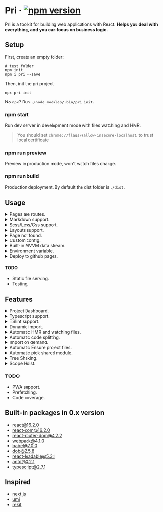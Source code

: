 # Pri &middot;  [![npm version](https://img.shields.io/npm/v/pri.svg?style=flat-square)](https://www.npmjs.com/package/pri)

Pri is a toolkit for building web applications with React. **Helps you deal with everything, and you can focus on business logic.**

## Setup

First, create an empty folder:

```shell
# test folder
npm init
npm i pri --save
```

Then, init the pri project:

```shell
npx pri init
```

No `npx`? Run `./node_modules/.bin/pri init`.

</details>

### npm start

Run dev server in development mode with files watching and HMR.

> You should set `chrome://flags/#allow-insecure-localhost`, to trust local certificate

### npm run preview

Preview in production mode, won't watch files change.

### npm run build

Production deployment. By default the dist folder is `./dist`.

## Usage

<details>
  <summary>Pages are routes.</summary>

  <p>

  > You can also create pages by project dashboard easily!
  
  Populate `./src/pages/index.tsx` inside your project:

  ```tsx
  import * as React from "react"
  export default () => <div>Hello pri!</div>
  ```

  Then, just run `npm start`, this home page will route to `/`.

  **Routes**

  Routes will be automatically created by the file's path in `./src/pages/**/index.tsx`.

  `index.tsx` will be read as router under each folders, The folder path is the URL path.
  
  For example, file `./src/pages/user/about/index.tsx` will be found in route `/user/about`.
  
  </p>

</details>

<details>
  <summary>Markdown support.</summary>
  
  <p>

  Populate `./src/pages/example-page/index.md` inside your project:

  ```text
  ## Markdown File
  ```

  Then, just run `npm start`, this page will route to `/example-page`.

  **Markdown layout**

  Create `./src/layouts/markdown.tsx`, then all markdown pages will use this layout template. For example:

  ```tsx
  export default () => (
    <div style={{ padding: 10 }}>
      {this.props.children}
    </div>
  )
  ```

  </p>

</details>

<details>
  <summary>Scss/Less/Css support.</summary>
  
  <p>

  **sass**

  Install `node-sass` first, or it will be auto installed on the first execution of `npm start` :

  ```shell
  npm i node-sass --save
  ```

  Then you can create scss files, and include it from `pages/**/index.tsx`:

  ```typescript
  import "./index.scss"
  ```

  **less**

  Install `less` first, or it will be auto installed on the first execution of `npm start` :

  ```shell
  npm i less --save
  ```

  The same as sass.

  **css**

  Native support it.

  </p>

</details>

<details>
  <summary>Layouts support.</summary>

  <p>

  > You can also create layout by project dashboard easily!
  
  Populate `./src/layouts/index.tsx` inside your project:

  ```tsx
  import * as React from "react"

  export default (props: React.Props<any>) => (
    <div>
      <p>Layout header</p>
      {props.children}
    </div>
  )
  ```

  This file will automatically become the layout file, and `props.children` are the content of the files in `./src/pages`
  
  </p>

</details>

<details>
  <summary>Page not found.</summary>
  
  <p>

  > You can also create 404 page by project dashboard easily!

  Populate `.src/pages/404.tsx` inside your project:

  ```typescript
  import * as React from "react"

  export default () => (
    <div>
      Page not found!
    </div>
  )
  ```

  </p>

</details>

<details>
  <summary>Custom config.</summary>
  
  <p>

  > You can also create config files by project dashboard easily!

  You can create these files to config `pri`:
  - `./src/config/config.default.ts`.
  - `./src/config/config.local.ts`, enable when exec `npm start`.
  - `./src/config/config.prod.ts`, enable when exec `npm run build`.

  `config.local.ts` and `config.prod.ts` have a higher priority than `config.default.ts`

  **Example**

  ```typescript
  // ./src/config/config.default.ts

  import { ProjectConfig } from "pri/client"

  export default {
    distDir: "output"
  } as ProjectConfig
  ```

  **`ProjectConfig` Details**

  ```typescript
    export class IProjectConfig {
    /**
     * Title for html <title>
     */
    public title?: string = "pri"
    /**
     * Dist dir path
     * Only take effect on npm run build | pri build
     */
    public distDir?: string = "dist"
    /**
     * Dist main file name
     * Only take effect on npm run build | pri build
     */
    public distFileName?: string = "main"
    /**
     * Assets public path. eg: some.com, some.com/somePath, /somePath
     * If not set, result: /<distPath>
     * If set /somePath for example, result: /somePath/<distPath>
     * If set some.com for example, result: //some.com/<distPath>
     * If set some.com/somePath for example, result: //some.com/somePath/<distPath>
     * Only take effect on npm run build | pri build
     */
    public publicPath?: string | null = null
    /**
     * Base href for all pages.
     * For example, /admin is the root path after deploy, you should set baseHref to /admin.
     * There is no need to modify the code, routing / can automatically maps to /admin.
     * Only take effect on npm run build | pri build
     */
    public baseHref?: string = "/"
    /**
     * Generate static index file for each route, when building.
     * Usefal for static service who don't serve fallback html, like github-pages.
     * Only take effect on npm run build | pri build
     */
    public staticBuild = false
    /**
     * Custom env
     */
    public env?: {
      [key: string]: any
    }
  }
  ```

  </p>

</details>

<details>
  <summary>Built-in MVVM data stream.</summary>
  
  <p>

  > You can also create stores by project dashboard easily!

  Populate `./src/stores/[storeName].ts` inside your project, for example `user`:

  ```typescript
  // ./src/stores/user.ts

  import { observable, inject, Action } from "dob"

  @observable
  export class UserStore {
    public testValue = 1
  }

  export class UserAction {
    @inject(UserStore) userStore: UserStore

    @Action
    public async test() {
      this.userStore.testValue++
    }
  }
  ```

  Then, **all pages are automatically injected into all stores**, and automatically create type helper file in `./src/helper.ts`.

  All you should do is call or use this store on pages:

  ```tsx
  // ./src/pages/index.tsx

  // Only for type support. You can delete next line, if you are using js.
  import { stores } from "../helper"

  import * as React from "react"

  export default class Page extends React.PureComponent<typeof stores, any> {
    public render() {
      return (
        <div onClick={this.props.UserAction.test}>
          {this.props.UserStore.testValue}
        </div>
      )
    }
  }
  ```

  </p>

</details>

<details>
  <summary>Environment variable.</summary>
  
  <p>

  You can use environment variable from `pri`:

  ```typescript
  // ./src/pages/index.tsx

  import { env } from "pri/client"

  if (env.isLocal) {
    console.log("I'm running in local now!")
  }

  if (env.isProd) {
    console.log("I'm running in production now!")
  }

  console.log("Custom env", env.get("theme"))
  ```

  `Pri` has some built-in env, like `isLocal` and `isProd`.

  When execute `npm start`, `env.isLocal === true`, when execute `npm run build` or `npm run preview`, `env.isProd === true`.
  
  You can also set your own custom env variable in config files, and get them by using `env.get()`.

  ```typescript
  // ./src/config/config.default.ts

  import { ProjectConfig } from "pri/client"

  export default {
    env: {
      theme: "One Dark"
    }
  } as ProjectConfig
  ```

  - After running `npm start`, `env.get()` will get from the map merged by `config.local.ts` and `config.default.ts`
  - After running `npm run build`, `env.get()` will get from the map merged by `config.prod.ts` and `config.default.ts`

  </p>

</details>

<details>
  <summary>Deploy to github pages.</summary>
  
  <p>

  Set up `publicPath`, `baseHref` and `staticBuild` in the **Custom config**.

  ```typescript
  // src/config/config.default.ts

  import { ProjectConfig } from "pri/client"

  export default {
    staticBuild: true,
    publicPath: "/<your-repo-name>",
    baseHref: "/<your-repo-name>"
  } as ProjectConfig
  ```

  Then, execute `npm i gh-pages --save-dev`, and add npm scripts:

  ```json
  "deploy": "pri build && gh-pages -d dist"
  ```

  Finally, execute `npm run deploy`!

  > This is because js files will be served from `/<your-repo-name>` and the root path changed to `/<your-repo-name>` on github-pages.

  > `staticBuild` will generate static index file for each route.

  </p>

</details>

#### TODO

- Static file serving.
- Testing.

## Features

<details>
  <summary>Project Dashboard.</summary>
  
  <p>

  <img src="https://img.alicdn.com/tfs/TB19jNdaDtYBeNjy1XdXXXXyVXa-1437-802.png" width=600 />

  As you see, when execute `npm start`, a dashboard appears on the right by iframe.

  It can manage and analyze your project code. You can use it to view all the routes of the current project, jumping page, create new pages or stores.

  > More still in continuous development!

  </p>

</details>

<details>
  <summary>Typescript support.</summary>
  
  <p>

  `Pri` is written by typescript, so it's easy to use in typescript.

  </p>

</details>

<details>
  <summary>TSlint support.</summary>
  
  <p>

  After the `pri` is installed, the tslint will take effect automatically.

  **We enforce tslint check when execute `npm run build`**, and you can't skip it!

  </p>

</details>

<details>
  <summary>Dynamic import.</summary>
  
  <p>

  **Dynamic package**

  ```typescript
  async function mergeObject(source: object, target: object) {
    const _ = await import("lodash")
    return _.mergeDeep(source, target)
  }
  ```

  **Dynamic component**

  ```typescript
  import Loadable from "react-loadable"

  const SomePage = Loadable({
    loader: () => import("../components/some-page"),
    loading: () => <div>loading..</div>
  })

  function renderDynamicPage() {
    return <SomePage />
  }
  ```

  See more in [react-loadable](https://github.com/thejameskyle/react-loadable).

  </p>

</details>

<details>
  <summary>Automatic HMR and watching files.</summary>
  
  <p>

  After run `npm start`, the develop server support HMR.

  And when you add or delete any files in `src/pages` or `src/layouts`, new routes will automatically create, you don't need to restart the command.

  </p>

</details>

<details>
  <summary>Automatic code splitting.</summary>
  
  <p>

  > As long as there are two or more files under `pages`, will automatically use code splitting.
  
  We will automatically generate the following routing in `.temp` folder:

  ```typescript
  const srcPagesIndex = Loadable({
    loader: () => import("..."),
    loading: () => null
  })

  const srcPagesOther = Loadable({
    loader: () => import("..."),
    loading: () => null
  })
  ```

  </p>

</details>

<details>
  <summary>Import on demand.</summary>
  
  <p>

  By using [babel-plugin-import](https://github.com/ant-design/babel-plugin-import), we can import individual components on demand:

  ```typescript
  import { Button } from 'antd'

  ↓ ↓ ↓ ↓ ↓ ↓

  var _button = require('antd/lib/button')
  ```

  </p>

</details>

<details>
  <summary>Automatic Ensure project files.</summary>
  
  <p>
  
  After any of this three commands are executed: `npm start|build|preview` or `npx pri init`, will create following files automatically:

  **.gitignore**

  Ensure that `.gitignore` has some basic rules: `node_modules` `dist` and so on.

  **tsconfig.json**

  Ensure that typescript working.

  **tslint.json**

  Ensure uniform code inspection rules.

  **.babelrc**

  Everyone likes `babel`.

  **package.json**

  Ensure `package.json` has these npm scripts: `npm start|build|preview`.

  **.vscode**

  Ensure that developers have a unified editor experience.
  
  </p>

</details>

<details>
  <summary>Automatic pick shared module.</summary>
  
  <p>

  **Isolated dependence**

  If `jquery` and `lodash` are either dependent by each files like following code:

  ```typescript
  // src/pages/foo.tsx
  import * as $ from "jquery"

  // src/pages/bar.tsx
  import * as _ from "lodash"
  ```

  `JQuery` will be packaged into the `foo.tsx`, and `lodash` will be packaged into the `bar.tsx`.

  **Shared dependence**

  If `jquery` is both dependent by each files like following code:

  ```typescript
  // src/pages/foo.tsx
  import * as $ from "jquery"

  // src/pages/bar.tsx
  import * as $ from "jquery"
  ```

  Neither `foo.tsx` nor `bar.tsx` will package `jquery`, instand, `jquery` will be packaged into main entry file.

  </p>

</details>

<details>
  <summary>Tree Shaking.</summary>
  
  <p>

  Tree shaking is a term commonly used in the JavaScript context for dead-code elimination. It relies on the [static structure](http://exploringjs.com/es6/ch_modules.html#static-module-structure) of ES2015 module syntax.

  Read [more](https://webpack.js.org/guides/tree-shaking/#caveats).

  </p>

</details>

<details>
  <summary>Scope Hoist.</summary>
  
  <p>

  In comparison, tools like Closure Compiler and RollupJS ‘hoist’ or concatenate the scope of all your modules into one closure and allow for your code to have a faster execution time in the browser. Pri do this by using webpack.

  </p>

</details>

### TODO

- PWA support.
- Prefetching.
- Code coverage.

## Built-in packages in 0.x version

- [react@16.2.0](https://www.npmjs.com/package/react)
- [react-dom@16.2.0](https://www.npmjs.com/package/react-dom)
- [react-router-dom@4.2.2](https://www.npmjs.com/package/react-router-dom)
- [webpack@4.1.0](https://www.npmjs.com/package/parcel-bundler)
- [babel@7.0.0](https://www.npmjs.com/package/babel-core)
- [dob@2.5.8](https://www.npmjs.com/package/dob)
- [react-loadable@5.3.1](https://www.npmjs.com/package/react-loadable)
- [antd@3.2.1](https://www.npmjs.com/package/antd)
- [typescript@2.7.1](https://github.com/Microsoft/TypeScript)

## Inspired

- [next.js](https://github.com/zeit/next.js)
- [umi](https://github.com/umijs/umi)
- [rekit](https://github.com/supnate/rekit)